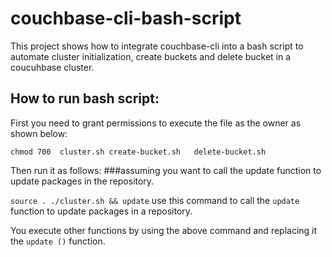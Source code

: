 # couchbase-cli-bash-script
This project shows how to integrate couchbase-cli into a bash script to automate cluster initialization, create buckets and delete bucket in a coucuhbase cluster.


## How to run bash script:    

First you need to grant permissions to execute the file as the owner as shown below:  

`chmod 700  cluster.sh create-bucket.sh   delete-bucket.sh` 

Then run it as follows:  ###assuming you want to call the update function to update packages in the repository.

  `source . ./cluster.sh && update`   use this command to call the `update` function to update packages in a repository.  
  
  You execute other functions by using the above command and replacing it the `update ()`  function.
  
  
  

